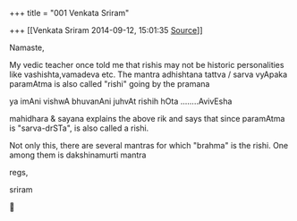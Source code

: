 +++
title = "001 Venkata Sriram"

+++
[[Venkata Sriram	2014-09-12, 15:01:35 [Source](https://groups.google.com/g/samskrita/c/4lasf9icZR0)]]



Namaste,



My vedic teacher once told me that rishis may not be historic personalities like vashishta,vamadeva etc. The mantra adhishtana tattva / sarva vyApaka paramAtma is also called "rishi" going by the pramana



ya imAni vishwA bhuvanAni juhvAt rishih hOta ........AvivEsha



mahidhara & sayana explains the above rik and says that since paramAtma is "sarva-drSTa", is also called a rishi.



Not only this, there are several mantras for which "brahma" is the rishi. One among them is dakshinamurti mantra



regs,

sriram



